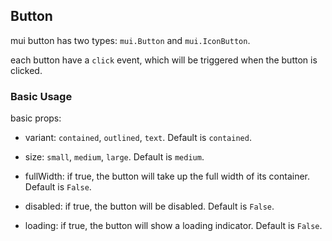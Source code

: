 ## Button 

mui button has two types: ```mui.Button``` and ```mui.IconButton```. 

each button have a ```click``` event, which will be triggered when the button is clicked.

### Basic Usage

basic props: 

* variant: ```contained```, ```outlined```, ```text```. Default is ```contained```.

* size: ```small```, ```medium```, ```large```. Default is ```medium```.

* fullWidth: if true, the button will take up the full width of its container. Default is ```False```.

* disabled: if true, the button will be disabled. Default is ```False```.

* loading: if true, the button will show a loading indicator. Default is ```False```.

```Python

```